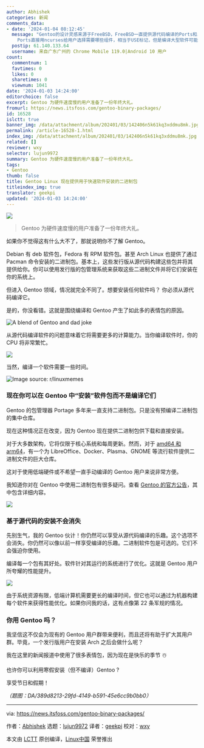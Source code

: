 ```yaml
---
author: Abhishek
categories: 新闻
comments_data:
- date: '2024-01-04 08:12:45'
  message: "Gentoo的设计灵感来源于FreeBSD，FreeBSD一直提供源代码编译的Ports和二进制包pkg，在FreeBSD 10之前，pkg的版本要滞后一些，因此很多教程都是用Ports安装软件，10以后pkg-ng的二进制版本跟Ports一致，没必要再编译了。而且FreeBSD
    Ports直接用ncurses给用户选择需要哪些组件，相当于USE标记，但是编译大型软件可能会出现许多次选择对话框，用户必须手动确认。<br />\r\n其实Arch的AUR里面，大多数软件都要编译，除了后缀带-bin的是二进制包，它们一般是下载该软件打包的deb并转换成pacman包。"
  postip: 61.140.133.64
  username: 来自广东广州的 Chrome Mobile 119.0|Android 10 用户
count:
  commentnum: 1
  favtimes: 0
  likes: 0
  sharetimes: 0
  viewnum: 1041
date: '2024-01-03 14:24:00'
editorchoice: false
excerpt: Gentoo 为硬件速度慢的用户准备了一份年终大礼。
fromurl: https://news.itsfoss.com/gentoo-binary-packages/
id: 16528
islctt: true
banner_img: /data/attachment/album/202401/03/142406n5k61kq3xddmu8mk.jpg
permalink: /article-16528-1.html
index_img: /data/attachment/album/202401/03/142406n5k61kq3xddmu8mk.jpg.thumb.jpg
related: []
reviewer: wxy
selector: lujun9972
summary: Gentoo 为硬件速度慢的用户准备了一份年终大礼。
tags:
- Gentoo
thumb: false
title: Gentoo Linux 现在提供用于快速软件安装的二进制包
titleindex_img: true
translator: geekpi
updated: '2024-01-03 14:24:00'
---
```


![](/data/attachment/album/202401/03/142406n5k61kq3xddmu8mk.jpg)



> 
> Gentoo 为硬件速度慢的用户准备了一份年终大礼。
> 
> 
> 


如果你不觉得这有什么大不了，那就说明你不了解 Gentoo。


Debian 有 deb 软件包，Fedora 有 RPM 软件包。甚至 Arch Linux 也提供了通过 Pacman 命令安装的二进制包。基本上，这些发行版从源代码构建这些包并将其提供给你。你可以使用发行版的包管理系统来获取这些二进制文件并将它们安装在你的系统上。


但进入 Gentoo 领域，情况就完全不同了。想要安装任何软件吗？ 你必须从源代码编译它。


是的，你没看错。这就是围绕编译和 Gentoo 产生了如此多的表情包的原因。


![A blend of Gentoo and dad joke](/data/attachment/album/202401/03/142449upg62zr2ipvri3ur.png)


从源代码编译软件的问题意味着它将需要更多的计算能力。当你编译软件时，你的 CPU 将非常繁忙。


![](/data/attachment/album/202401/03/142450fb7hphemnakp7gyt.png)


当然，编译一个软件需要一些时间。


![Image source: r/linuxmemes](/data/attachment/album/202401/03/142520q3xv285zywvbxbb3.jpg)


### 现在你可以在 Gentoo 中“安装”软件包而不是编译它们


Gentoo 的包管理器 Portage 多年来一直支持二进制包。只是没有预编译二进制包的集中仓库。


现在这种情况正在改变，因为 Gentoo 现在提供二进制包供下载和直接安装。


对于大多数架构，它将仅限于核心系统和每周更新。然而，对于 [amd64 和 arm64](https://itsfoss.com/arm-aarch64-x86_64/)，有一个为 LibreOffice、Docker、Plasma、GNOME 等流行软件提供二进制文件的巨大仓库。


这对于使用低端硬件或不希望一直手动编译的 Gentoo 用户来说非常方便。


我知道你对在 Gentoo 中使用二进制包有很多疑问。查看 [Gentoo 的官方公告](https://www.gentoo.org/news/2023/12/29/Gentoo-binary.html)，其中包含详细内容。


![](/data/attachment/album/202401/03/142451xf7eaznwpn7g52ah.png)


### 基于源代码的安装不会消失


先别生气，我的 Gentoo 伙计！你仍然可以享受从源代码编译的乐趣。这个选项不会消失。你仍然可以像以前一样享受编译的乐趣。二进制软件包是可选的。它们不会强迫你使用。


编译每一个包有其好处。软件针对其运行的系统进行了优化。这就是 Gentoo 用户所夸耀的性能提升。


![](/data/attachment/album/202401/03/142452um3gggdmydofrvxy.png)


由于系统资源有限，低端计算机需要更长的编译时间，但它也可以通过为机器构建每个软件来获得性能优化。如果你问我的话，这有点像第 22 条军规的情况。


### 你用 Gentoo 吗？


我坚信这不仅会为现有的 Gentoo 用户群带来便利，而且还将有助于扩大其用户群。毕竟，一个发行版用户在安装 Arch 之后会做什么呢？


我在这里的新闻报道中使用了很多表情包，因为现在是快乐的季节 ☃️


也许你可以利用寒假安装（但不编译）Gentoo ?


享受节日和假期！


*（题图：DA/389d8213-29fd-4149-b591-45e6cc9b0bb0）*




---


via: <https://news.itsfoss.com/gentoo-binary-packages/>


作者：[Abhishek](https://news.itsfoss.com/author/root/) 选题：[lujun9972](https://github.com/lujun9972) 译者：[geekpi](https://github.com/geekpi) 校对：[wxy](https://github.com/wxy)


本文由 [LCTT](https://github.com/LCTT/TranslateProject) 原创编译，[Linux中国](https://linux.cn/) 荣誉推出